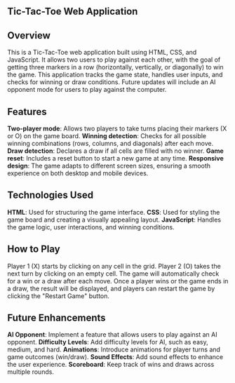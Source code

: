 ## Tic-Tac-Toe Web Application
## Overview
This is a Tic-Tac-Toe web application built using HTML, CSS, and JavaScript. It allows two users to play against each other, with the goal of getting three markers in a row (horizontally, vertically, or diagonally) to win the game. This application tracks the game state, handles user inputs, and checks for winning or draw conditions. Future updates will include an AI opponent mode for users to play against the computer.

 ## Features
**Two-player mode**: Allows two players to take turns placing their markers (X or O) on the game board.
**Winning detection**: Checks for all possible winning combinations (rows, columns, and diagonals) after each move.
**Draw detection**: Declares a draw if all cells are filled with no winner.
**Game reset**: Includes a reset button to start a new game at any time.
**Responsive design**: The game adapts to different screen sizes, ensuring a smooth experience on both desktop and mobile devices.
## Technologies Used
**HTML**: Used for structuring the game interface.
**CSS**: Used for styling the game board and creating a visually appealing layout.
**JavaScript**: Handles the game logic, user interactions, and winning conditions.

## How to Play
Player 1 (X) starts by clicking on any cell in the grid.
Player 2 (O) takes the next turn by clicking on an empty cell.
The game will automatically check for a win or a draw after each move.
Once a player wins or the game ends in a draw, the result will be displayed, and players can restart the game by clicking the "Restart Game" button.
## Future Enhancements
**AI Opponent**: Implement a feature that allows users to play against an AI opponent.
**Difficulty Levels**: Add difficulty levels for AI, such as easy, medium, and hard.
**Animations**: Introduce animations for player turns and game outcomes (win/draw).
**Sound Effects**: Add sound effects to enhance the user experience.
**Scoreboard**: Keep track of wins and draws across multiple rounds.

